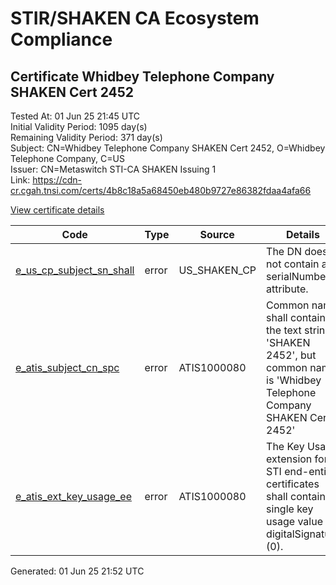 # STIR/SHAKEN CA Ecosystem Compliance

## Certificate Whidbey Telephone Company SHAKEN Cert 2452

Tested At: 01 Jun 25 21:45 UTC\
Initial Validity Period: 1095 day(s)\
Remaining Validity Period: 371 day(s)\
Subject: CN=Whidbey Telephone Company SHAKEN Cert 2452, O=Whidbey Telephone Company, C=US\
Issuer: CN=Metaswitch STI-CA SHAKEN Issuing 1\
Link: https://cdn-cr.cgah.tnsi.com/certs/4b8c18a5a68450eb480b9727e86382fdaa4afa66

[View certificate details](https://x509.io/?cert=MIICbTCCAhOgAwIBAgIQEYOQmammEJg%2BUMmpabTkKDAKBggqhkjOPQQDAjAtMSswKQYDVQQDDCJNZXRhc3dpdGNoIFNUSS1DQSBTSEFLRU4gSXNzdWluZyAxMB4XDTIzMDYwODE2MDI0OFoXDTI2MDYwNzE2MDI0OFowZjELMAkGA1UEBhMCVVMxIjAgBgNVBAoMGVdoaWRiZXkgVGVsZXBob25lIENvbXBhbnkxMzAxBgNVBAMMKldoaWRiZXkgVGVsZXBob25lIENvbXBhbnkgU0hBS0VOIENlcnQgMjQ1MjBZMBMGByqGSM49AgEGCCqGSM49AwEHA0IABGauunR%2F1OnsVfDML9NjLok%2FgoMgo9Yd4ehuOpxMgwHEFRkSNuT35X0cVv22OFsJSoZ20WrltFrcg2VUXKvBJjSjgdswgdgwDAYDVR0TAQH%2FBAIwADAOBgNVHQ8BAf8EBAMCBeAwFgYIKwYBBQUHARoECjAIoAYWBDI0NTIwRwYDVR0fBEAwPjA8oDqgOIY2aHR0cHM6Ly9hdXRoZW50aWNhdGUtYXBpLmljb25lY3Rpdi5jb20vZG93bmxvYWQvdjEvY3JsMBcGA1UdIAQQMA4wDAYKYIZIAYb%2FCQEBAzAdBgNVHQ4EFgQUpasuppRnkfQtst%2B8I54rQkB0jKowHwYDVR0jBBgwFoAUzR6nABAQ2jIdaRo51dJGCyw8h9YwCgYIKoZIzj0EAwIDSAAwRQIgWmvdLzQrkFHOmxvpRvt%2B2TCFRGH1M8wd02hQApt0C8gCIQDaPB63Xr2fkqp9v1qDIiAWh6ifHwxfi1tV31mCFe7yIg%3D%3D)

| Code | Type | Source | Details |
|------|------|--------|---------|
| [e_us_cp_subject_sn_shall](../../ISSUES/e_us_cp_subject_sn_shall/README.md) | error | US_SHAKEN_CP | The DN does not contain a serialNumber attribute. |
| [e_atis_subject_cn_spc](../../ISSUES/e_atis_subject_cn_spc/README.md) | error | ATIS1000080 | Common name shall contain the text string 'SHAKEN 2452', but common name is 'Whidbey Telephone Company SHAKEN Cert 2452' |
| [e_atis_ext_key_usage_ee](../../ISSUES/e_atis_ext_key_usage_ee/README.md) | error | ATIS1000080 | The Key Usage extension for STI end-entity certificates shall contain a single key usage value of digitalSignature (0). |


Generated: 01 Jun 25 21:52 UTC
